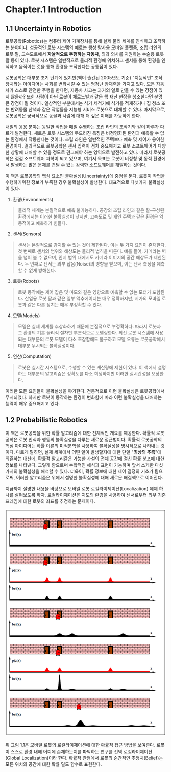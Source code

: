 # Chapter.1 Introduction

## 1.1 Uncertainty in Robotics
로봇공학(Robotics)는 컴퓨터 제어 기계장치를 통해 실제 물리 세계를 인식하고 조작하는 분야이다. 성공적인 로봇 시스템의 예로는 행성 탐사용 모바일 플랫폼, 조립 라인의 로봇 팔, 고속도로에서 **자율적으로 주행하는 자동차**, 외과 의사를 지원하는 수술용 로봇 팔 등이 있다. 로봇 시스템은 일반적으로 물리적 환경에 위치하고 센서를 통해 환경을 인식하고 움직이는 것을 통해 환경을 조작한다는 공통점이 있다.

로봇공학은 대부분 초기 단계에 있지만(책이 출간된 2005년도 기준) "지능적인" 조작 장치라는 아이디어는 사회를 변화시킬 수 있는 엄청난 잠재력을 가지고 있다. 모든 자동차가 스스로 안전한 주행을 한다면, 자동차 사고는 과거의 일로 만들 수 있는 강점이 있지 않을까? 또한 사람이 아닌 로봇이 체르노빌과 같은 핵 재난 현장을 청소한다면 분명 큰 강점이 될 것이다. 일상적인 부분에서는 식기 세척기에 식기를 적재하거나 집 청소 또는 반려동물 산책과 같은 작업들을 지능형 서비스 로봇으로 대채할 수 있다. 마지막으로, 로봇공학은 궁극적으로 동물과 사람에 대해 더 깊은 이해를 가능하게 한다.

내일의 응용 분야는 동일한 작업을 매일 수행하는 조립 라인의 조작기와 같이 하루가 다르게 발전한다. 새로운 로봇 시스템의 두드러진 특징은 비정형화된 환경과 예측할 수 없는 환경에서 작동한다는 것이다. 조립 라인은 일반적인 주택보다 예측 및 제어가 용이한 환경이다. 결과적으로 로봇공학은 센서 입력이 점차 중요해지고 로봇 소프트웨어가 다양한 상황에 대처할 수 있을 정도로 견고해야 하는 영역으로 발전하고 있다. 따라서 로봇공학은 점점 소프트웨어 과학이 되고 있으며, 여기서 목표는 로봇이 비정형 및 동적 환경에서 발생하는 많은 문제를 견딜 수 있는 강력한 소프트웨어를 개발하는 것이다.

이 책은 로봇공학의 핵심 요소인 불확실성(Uncertainty)에 중점을 둔다. 로봇이 작업을 수행하기위한 정보가 부족한 경우 불확실성이 발생한다. 대표적으로 다섯가지 불확실성이 있다.

1. 환경(Environments)
> 물리적 세계는 본질적으로 예측 불가능하다. 공장의 조립 라인과 같은 잘-구성된 환경에서는 이러한 불확실성이 낮지만, 고속도로 및 개인 주택과 같은 환경은 역동적이고 예측하기 힘들다.

2. 센서(Sensors)
> 센서는 본질적으로 감지할 수 있는 것이 제한된다. 이는 두 가지 요인이 존재한다. 첫 번째로 센서의 범위와 해상도는 물리적 법칙을 따른다. 예를 들어, 카메라는 벽을 넘어 볼 수 없으며, 인지 범위 내에서도 카메라 이미지의 공간 해상도가 제한된다. 두 번째로 센서는 외부 잡음(Noise)의 영향을 받으며, 이는 센서 측정을 예측할 수 없게 방해한다.

3. 로봇(Robots)
> 로봇 동작에는 제어 잡음 및 마모와 같은 영향으로 예측할 수 없는 모터가 포함된다. 산업용 로봇 팔과 같은 일부 액추에이터는 매우 정확하지만, 저가의 모바일 로봇과 같은 다른 장치는 매우 부정확할 수 있다.

4. 모델(Models)
> 모델은 실제 세계를 추상화하기 때문에 본질적으로 부정확하다. 따라서 로봇과 그 환경의 기본 물리적 절차만 부분적으로 모델링한다. 최신 로봇 시스템에 사용되는 대부분의 로봇 모델이 다소 조잡함에도 불구하고 모델 오류는 로봇공학에서 대부분 무시되는 불확실성이다.

5. 연산(Computation)
> 로봇은 실시간 시스템으로, 수행할 수 있는 계산량에 제한이 있다. 이 책에서 설명하는 대부분의 알고리즘은 정확도를 다소 희생하지만 이러한 실시간성을 보장한다.

이러한 모든 요인들이 불확실성을 야기한다. 전통적으로 이런 불확실성은 로봇공학에서 무시되었다. 하지만 로봇이 동작하는 환경이 변화함에 따라 이런 불확실성을 대처하는 능력이 매우 중요해지고 있다.

## 1.2 Probabilistic Robotics
이 책은 로봇공학을 위한 확률 알고리즘에 대한 전체적인 개요를 제공한다. 확률적 로봇공학은 로봇 인식과 행동의 불확실성을 다루는 새로운 접근법이다. 확률적 로봇공학의 핵심 아이디어는 확률 이론의 미적분학을 사용하여 불확실성을 명시적으로 나타내는 것이다. 다르게 말하면, 실제 세계에서 어떤 일이 발생할지에 대한 단일 "**최상의 추측**"에 의존하는 대신에, 확률적 알고리즘은 가능한 가설의 전체 공간에 걸친 확률 분포에 대한 정보를 나타낸다. 그렇게 함으로써 수학적인 해석과 표현이 가능하며 앞서 소개한 다섯 가지의 불확실성을 해석할 수 있다. 더욱이, 확률 정보에 대한 제어 결정의 기초가 됨으로써, 이러한 알고리즘은 위에서 설명한 불확실성에 대해 새로운 해결책으로 이어진다.

지금까지 설명한 내용을 바탕으로 모바일 로봇 로컬라이제이션(Localization) 예제 하나를 살펴보도록 하자. 로컬라이제이션은 지도의 환경을 사용하여 센서로부터 외부 기준 프레임에 대한 로봇의 좌표를 추정하는 문제이다.

<center><img src="Figure/Figure.1.PNG"></center>

위 그림 1.1은 모바일 로봇의 로컬라이제이션에 대한 확률적 접근 방법을 보여준다. 로봇이 스스로 환경 내에 어디에 존재하는지를 파악하는 연구를 전역 로컬라이제이션(Global Localization)이라 한다. 확률적 관점에서 로봇의 순간적인 추정치(Belief)는 모든 위치의 공간에 대한 확률 밀도 함수로 표현한다. 